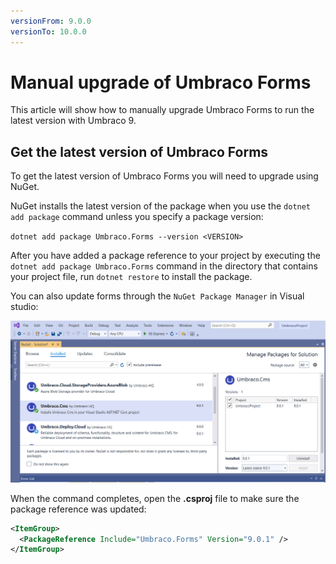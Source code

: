 ```yaml
---
versionFrom: 9.0.0
versionTo: 10.0.0
---
```


# Manual upgrade of Umbraco Forms

This article will show how to manually upgrade Umbraco Forms to run the latest version with Umbraco 9.

## Get the latest version of Umbraco Forms

To get the latest version of Umbraco Forms you will need to upgrade using NuGet.

NuGet installs the latest version of the package when you use the `dotnet add package` command unless you specify a package version:

`dotnet add package Umbraco.Forms --version <VERSION>`

After you have added a package reference to your project by executing the `dotnet add package Umbraco.Forms` command in the directory that contains your project file, run `dotnet restore` to install the package.

You can also update forms through the `NuGet Package Manager` in Visual studio:

![NuGet Package Manager](images/Manage_packages.png)

When the command completes, open the **.csproj** file to make sure the package reference was updated:

```xml
<ItemGroup>
  <PackageReference Include="Umbraco.Forms" Version="9.0.1" />
</ItemGroup>
```

